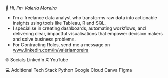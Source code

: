 _👋 Hi, I'm Valeria Moreira_
- I’m a freelance data analyst who transforms raw data into actionable insights using tools like Tableau, R and SQL.
- I specialise in creating dashboards, automating workflows, and delivering clear, impactful visualisations that empower decision makers and solve business problems.
- For Contracting Roles, send me a message on www.linkedin.com/in/valériamoreira


🌐 Socials
LinkedIn X YouTube

💻 Additional Tech Stack
Python Google Cloud Canva Figma 
